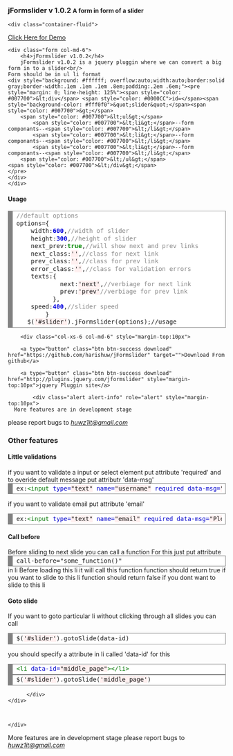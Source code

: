 
<div class="page-header">
  <h3>jFormslider v 1.0.2 <small> A form in form of a slider</small></h3>
</div>

<div class="container">

	<div class="container-fluid">
<a  href="http://jformslider.0fees.us" target="_blank">Click Here for Demo</a>
<br/>

	  
	<div class="form col-md-6">
		<h4>jFormslider v1.0.2</h4>
		jFormslider v1.0.2 is a jquery pluggin where we can convert a big form in to a slider<br/>
	Form should be in ul li format
	<div style="background: #ffffff; overflow:auto;width:auto;border:solid gray;border-width:.1em .1em .1em .8em;padding:.2em .6em;"><pre style="margin: 0; line-height: 125%"><span style="color: #007700">&lt;div</span> <span style="color: #0000CC">id=</span><span style="background-color: #fff0f0">&quot;slider&quot;</span><span style="color: #007700">&gt;</span>
		<span style="color: #007700">&lt;ul&gt;</span>
			<span style="color: #007700">&lt;li&gt;</span>--form componants--<span style="color: #007700">&lt;/li&gt;</span>
			<span style="color: #007700">&lt;li&gt;</span>--form componants--<span style="color: #007700">&lt;/li&gt;</span>
			<span style="color: #007700">&lt;li&gt;</span>--form componants--<span style="color: #007700">&lt;/li&gt;</span>
		<span style="color: #007700">&lt;/ul&gt;</span>
	<span style="color: #007700">&lt;/div&gt;</span>
	</pre>
	</div>
	</div>
<div class="row">
		  <div class="col-md-6">
			<h4>Usage</h4>
			<div style="background: #ffffff; overflow:auto;width:auto;border:solid gray;border-width:.1em .1em .1em .8em;padding:.2em .6em;"><pre style="margin: 0; line-height: 125%"><span style="color: #888888">//default options</span>
options<span style="color: #333333">=</span>{
	width<span style="color: #333333">:</span><span style="color: #0000DD; font-weight: bold">600</span>,<span style="color: #888888">//width of slider</span>
	height<span style="color: #333333">:</span><span style="color: #0000DD; font-weight: bold">300</span>,<span style="color: #888888">//height of slider</span>
	next_prev<span style="color: #333333">:</span><span style="color: #008800; font-weight: bold">true</span>,<span style="color: #888888">//will show next and prev links</span>
	next_class<span style="color: #333333">:</span><span style="background-color: #fff0f0">&#39;&#39;</span>,<span style="color: #888888">//class for next link</span>
	prev_class<span style="color: #333333">:</span><span style="background-color: #fff0f0">&#39;&#39;</span>,<span style="color: #888888">//class for prev link</span>
	error_class<span style="color: #333333">:</span><span style="background-color: #fff0f0">&#39;&#39;</span>,<span style="color: #888888">//class for validation errors</span>
	texts<span style="color: #333333">:</span>{
			next<span style="color: #333333">:</span><span style="background-color: #fff0f0">&#39;next&#39;</span>,<span style="color: #888888">//verbiage for next link</span>
			prev<span style="color: #333333">:</span><span style="background-color: #fff0f0">&#39;prev&#39;</span><span style="color: #888888">//verbiage for prev link</span>
		  },
	speed<span style="color: #333333">:</span><span style="color: #0000DD; font-weight: bold">400</span>,<span style="color: #888888">//slider speed</span>
		}	<br/>	$(<span style="background-color: #fff0f0">&#39;#slider&#39;</span>).jFormslider(options);//usage
</pre></div>

		<div class="col-xs-6 col-md-6" style="margin-top:10px">
		
		<a type="button" class="btn btn-success download" href="https://github.com/harishuw/jFormslider" target="">Download From github</a>
		
		<a type="button" class="btn btn-success download" href="http://plugins.jquery.com/jformslider" style="margin-top:10px">jquery Pluggin site</a>
		
			<div class="alert alert-info" role="alert" style="margin-top:10px">
      More features are in development stage

please report bugs to <i>huwz1it@gmail.com	</i>
    </div>
		</div>
  </div>
<div class="col-md-6">
		   <h3>Other features</h3>
		   <h4>Little validations</h4>
		<div>
		if you want to validate a input or select element put attribute 'required'
and to overide default message put attributr 'data-msg'
		</div>

<div style="background: #ffffff; overflow:auto;width:auto;border:solid gray;border-width:.1em .1em .1em .8em;padding:.2em .6em;"><pre style="margin: 0; line-height: 125%">ex:<span style="color: #007700">&lt;input</span> <span style="color: #0000CC">type=</span><span style="background-color: #fff0f0">&quot;text&quot;</span> <span style="color: #0000CC">name=</span><span style="background-color: #fff0f0">&quot;username&quot;</span> <span style="color: #0000CC">required</span> <span style="color: #0000CC">data-msg=</span><span style="background-color: #fff0f0">&quot;Please enter username&quot;</span><span style="color: #007700">/&gt;</span>
</pre></div>

if you want to validate email put attribute 'email'
<div style="background: #ffffff; overflow:auto;width:auto;border:solid gray;border-width:.1em .1em .1em .8em;padding:.2em .6em;"><pre style="margin: 0; line-height: 125%">ex:<span style="color: #007700">&lt;input</span> <span style="color: #0000CC">type=</span><span style="background-color: #fff0f0">&quot;text&quot;</span> <span style="color: #0000CC">name=</span><span style="background-color: #fff0f0">&quot;email&quot;</span> <span style="color: #0000CC">required</span> <span style="color: #0000CC">data-msg=</span><span style="background-color: #fff0f0">&quot;Please enter a valid email &quot;</span><span style="color: #007700">/&gt;</span>
</pre></div>

<h4>Call before</h4>
Before sliding to next slide you can call a function 
For this just put attribute
<div style="background: #ffffff; overflow:auto;width:auto;border:solid gray;border-width:.1em .1em .1em .8em;padding:.2em .6em;"><pre style="margin: 0; line-height: 125%">call-before=&quot;some_function()&quot; 
</pre></div>
in li 
Before loading this li it will call this function
function should return true if you want to slide to this li
function should return false if you  dont want to slide to this li

<h4>Goto slide</h4>

If you want to goto particular li  without clicking through all slides
you can call 
<div style="background: #ffffff; overflow:auto;width:auto;border:solid gray;border-width:.1em .1em .1em .8em;padding:.2em .6em;"><pre style="margin: 0; line-height: 125%">$(<span style="background-color: #fff0f0">&#39;#slider&#39;</span>).gotoSlide(data<span style="color: #333333">-</span>id)
</pre></div>


you should specify a attribute in li called 'data-id' for this
<div style="background: #ffffff; overflow:auto;width:auto;border:solid gray;border-width:.1em .1em .1em .8em;padding:.2em .6em;"><pre style="margin: 0; line-height: 125%"><span style="color: #007700">&lt;li</span> <span style="color: #0000CC">data-id=</span><span style="background-color: #fff0f0">&quot;middle_page&quot;</span><span style="color: #007700">&gt;&lt;/li&gt;</span>
</pre></div>

<div style="background: #ffffff; overflow:auto;width:auto;border:solid gray;border-width:.1em .1em .1em .8em;padding:.2em .6em;"><pre style="margin: 0; line-height: 125%">$(<span style="background-color: #fff0f0">&#39;#slider&#39;</span>).gotoSlide(<span style="background-color: #fff0f0">&#39;middle_page&#39;</span>)
</pre></div>


		
		  </div>
	</div>
	  
	  
	  
	</div>
 
</div>

More features are in development stage please report bugs to <i>huwz1it@gmail.com</i>
